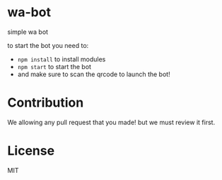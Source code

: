 # wa-bot
simple wa bot

to start the bot you need to:
 - `npm install` to install modules
 - `npm start` to start the bot
 - and make sure to scan the qrcode to launch the bot!
 
# Contribution
We allowing any pull request that you made! but we must review it first.

# License
MIT

